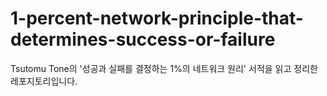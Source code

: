 # 1-percent-network-principle-that-determines-success-or-failure
Tsutomu Tone의 '성공과 실패를 결정하는 1%의 네트워크 원리' 서적을 읽고 정리한 레포지토리입니다.

